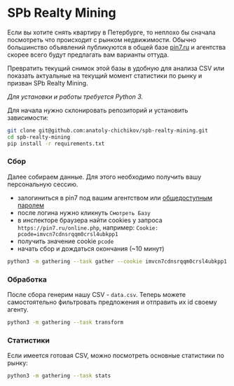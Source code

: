 # SPb Realty Mining

Если вы хотите снять квартиру в Петербурге, то неплохо бы сначала посмотреть что происходит 
с рынком недвижимости. Обычно большинство объявлений публикуются в общей базе 
[pin7.ru](https://pin7.ru) и агентства скорее всего будут предлагать вам варианты оттуда.

Превратить текущий снимок этой базы в удобную для анализа CSV или показать актуальные
на текущий момент статистики по рынку и призван SPb Realty Mining.

_Для установки и работы требуется Python 3._

Для начала нужно склонировать репозиторий и установить зависимости:
```bash
git clone git@github.com:anatoly-chichikov/spb-realty-mining.git
cd spb-realty-mining
pip install -r requirements.txt
```

### Сбор
Далее собираем данные. Для этого необходимо получить вашу персональную сессию.
- залогиниться в pin7 под вашим агентством или 
[общедоступным паролем](http://pin7-kod.ru/rukovodstvo-k-pin7-ru/)
- после логина нужно кликнуть `Cмотреть Базу`
- в инспекторе браузера найти cookies у запроса `https://pin7.ru/online.php`, 
например: `Cookie: pcode=imvcn7cdnsrqqm0crsl4ubkpp1`
- получить значение cookie `pcode`
- начать сбор и дождаться окончания (~10 минут)
```bash
python3 -m gathering --task gather --cookie imvcn7cdnsrqqm0crsl4ubkpp1
```

### Обработка
После сбора генерим нашу CSV - `data.csv`. Теперь можете самостоятельно фильтровать предложения
и отправить их id своему агенту. 
```bash
python3 -m gathering --task transform
```

### Статистики
Если имеется готовая CSV, можно посмотреть основные статистики по рынку:
```bash
python3 -m gathering --task stats
```
